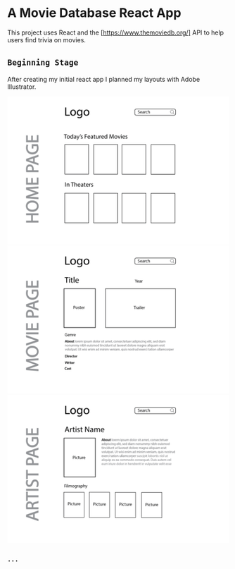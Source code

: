 # A Movie Database React App

This project uses React and the [https://www.themoviedb.org/] API to help users find trivia on movies.

## `Beginning Stage`

After creating my initial react app I planned my layouts with Adobe Illustrator.

![Home Page layout](./images/Movie_DB_home.png)
![Movie Page layout](./images/Movie_DB_movie.png)
![Artist Page layout](./images/Movie_DB_artist.png)

### `...`
